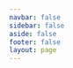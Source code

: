 ```yaml
---
navbar: false
sidebar: false
aside: false
footer: false
layout: page
---
```


<script setup>
import Index from './index.vue'
</script>

<Index />